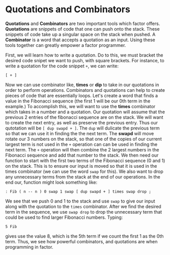 # Quotations and Combinators

**Quotations** and **Combinators** are two important tools which factor offers.  **Quotations** are snippets of code that one can push onto the stack.  These snippets of code take up a singular space on the stack when pushed.  A **Combinator** is a word that accepts a quotation as an input.  Using these tools together can greatly empower a factor programmer.

First, we will learn how to write a quotation.  Do to this, we must bracket the desired code snipet we want to push, with square brackets.  For instance, to write a quotation for the code snippet `+`, we can write:
```factor
[ + ]
```

Now we can use combinator like, **times** or **dip**
to take in our quotations in order to perform operations.  Combinators and quotations can help to create pieces of code that are essentially loops.  Let's create a word that finds a value in the Fibonacci sequence (the first 1 will be our 0th term in the example.)  To accomplish this, we will want to use the **times** combinator which takes in a number and a quotation.  Our quotation will assume that the previous 2 entries of the fibonacci sequence are on the stack.  We will want to create the next entry, as well as preserve the previous entry.  Thus our qutotation will be `[ dup swapd + ]`.  The `dup` will dulicate the previous term so that we can use it in finding the the next term.  The **swapd** will move rotate our 3 numbers on the stack, so that one of the copies of our current largest term is not used in the `+` operation can can be used in finding the next term.  The `+` operation will then combine the 2 largest numbers in the Fibonacci sequence and add that number to the stack.  We then need our function to start with the first two terms of the Fibonacci sequence (0 and 1) on the stack.  This is to ensure our input is moved so that it is used in the times combinator (we can use the word `swap` for this). We also want to drop any unnecessary terms from the stack at the end of our operations. In the end our, function might look something like:

```factor
: Fib ( n -- n ) 0 swap 1 swap [ dup swapd + ] times swap drop ;
```

We see that we push 0 and 1 to the stack and use `swap` to give our input along with the quotation to the `times` combinator.  After we find the desired term in the sequence, we use `swap drop` to drop the unnecessary term that could be used to find larger Fibonacci numbers.  Typing:

```factor
5 Fib
```
gives use the value 8, which is the 5th term if we count the first 1 as the 0th term.  Thus, we see how powerful combinators, and quotations are when programming in factor.  
